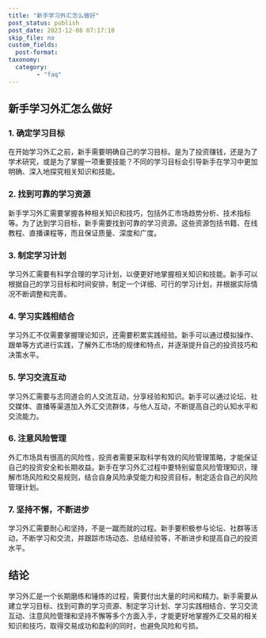 ```yaml
---
title: "新手学习外汇怎么做好"
post_status: publish
post_date: 2023-12-08 07:17:10
skip_file: no
custom_fields: 
  post-format: 
taxonomy:
  category:
        - "faq"
---
```


## 新手学习外汇怎么做好

### 1. 确定学习目标

在开始学习外汇之前，新手需要明确自己的学习目标。是为了投资赚钱，还是为了学术研究，或是为了掌握一项重要技能？不同的学习目标会引导新手在学习中更加明确、深入地探究相关知识和技能。

### 2. 找到可靠的学习资源

新手学习外汇需要掌握各种相关知识和技巧，包括外汇市场趋势分析、技术指标等。为了达到学习目标，新手需要找到可靠的学习资源。这些资源包括书籍、在线教程、直播课程等，而且保证质量、深度和广度。

### 3. 制定学习计划

学习外汇需要有科学合理的学习计划，以便更好地掌握相关知识和技能。新手可以根据自己的学习目标和时间安排，制定一个详细、可行的学习计划，并根据实际情况不断调整和完善。

### 4. 学习实践相结合

学习外汇不仅需要掌握理论知识，还需要积累实践经验。新手可以通过模拟操作、跟单等方式进行实践，了解外汇市场的规律和特点，并逐渐提升自己的投资技巧和决策水平。

### 5. 学习交流互动

学习外汇需要与志同道合的人交流互动，分享经验和知识。新手可以通过论坛、社交媒体、直播等渠道加入外汇交流群体，与他人互动，不断提高自己的认知水平和交流能力。

### 6. 注意风险管理

外汇市场具有很高的风险性，投资者需要采取科学有效的风险管理策略，才能保证自己的投资安全和长期收益。新手在学习外汇过程中要特别留意风险管理知识，理解市场风险和交易规则，结合自身风险承受能力和投资目标，制定适合自己的风险管理计划。

### 7. 坚持不懈，不断进步

学习外汇需要耐心和坚持，不是一蹴而就的过程。新手要积极参与论坛、社群等活动，不断学习和交流，并跟踪市场动态、总结经验等，不断进步和提高自己的投资水平。

## 结论

学习外汇是一个长期磨练和锤炼的过程，需要付出大量的时间和精力。新手需要从建立学习目标、找到可靠的学习资源、制定学习计划、学习实践相结合、学习交流互动、注意风险管理和坚持不懈等多个方面入手，才能更好地掌握外汇交易的相关知识和技巧，取得交易成功和盈利的同时，也避免风险和亏损。
